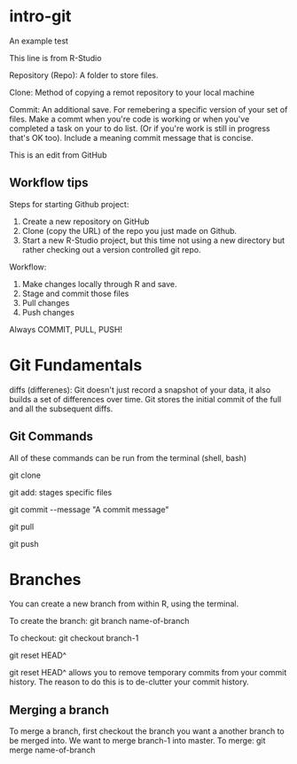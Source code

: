 # intro-git
An example test

This line is from R-Studio

Repository (Repo): A folder to store files.

Clone: Method of copying a remot repository to your local machine

Commit: An additional save. For remebering a specific version of your set of files. Make a commt when you're code is working or when you've completed a task on your to do list. (Or if you're work is still in progress that's OK too). Include a meaning commit message that is concise. 

This is an edit from GitHub

## Workflow tips

Steps for starting Github project:

1) Create a new repository on GitHub
2) Clone (copy the URL) of the repo you just made on Github.
3) Start a new R-Studio project, but this time not using a new directory but rather checking out a version controlled git repo.

Workflow:
1) Make changes locally through R and save.
2) Stage and commit those files
3) Pull changes
4) Push changes

Always COMMIT, PULL, PUSH!

# Git Fundamentals

diffs (differenes): Git doesn't just record a snapshot of your data, it also builds a set of differences over time. Git stores the initial commit of the full and all the subsequent diffs.

## Git Commands

All of these commands can be run from the terminal (shell, bash)

git clone

git add: stages specific files

git commit --message "A commit message"

git pull

git push

# Branches

You can create a new branch from within R, using the terminal.

To create the branch:
git branch name-of-branch 

To checkout: 
git checkout branch-1

git reset HEAD^

git reset HEAD^ allows you to remove temporary commits from your commit history. The reason to do this is to de-clutter your commit history.

## Merging a branch

To merge a branch, first checkout the branch you want a another branch to be merged into. We want to merge branch-1 into master.
To merge:
git merge name-of-branch
